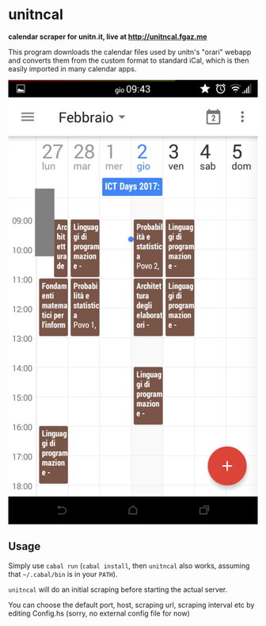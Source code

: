 # unitncal

**calendar scraper for unitn.it, live at http://unitncal.fgaz.me**

This program downloads the calendar files used by unitn's "orari" webapp and
converts them from the custom format to standard iCal, which is then
easily imported in many calendar apps.

![example result](static/screenshots/android/06.png)

## Usage

Simply use `cabal run` (`cabal install`, then `unitncal` also works, assuming
that `~/.cabal/bin` is in your `PATH`).

`unitncal` will do an initial scraping before starting the actual server.

You can choose the default port, host, scraping url, scraping interval etc by editing Config.hs
(sorry, no external config file for now)

